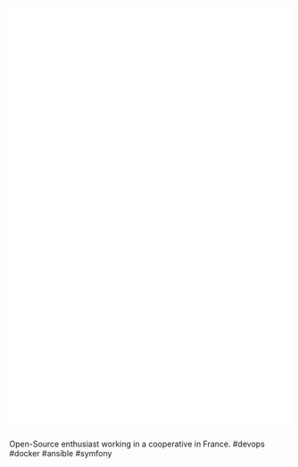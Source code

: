 ![Metrics](/github-metrics.svg)

<span style='text-align: justify;'>Open-Source enthusiast working in a cooperative in France.</span>
<span style='text-align: justify;'>#devops #docker #ansible #symfony</span>
